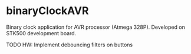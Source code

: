# binaryClockAVR
Binary clock application for AVR processor (Atmega 328P). Developed on STK500 development board.

TODO HW: Implement debouncing filters on buttons
